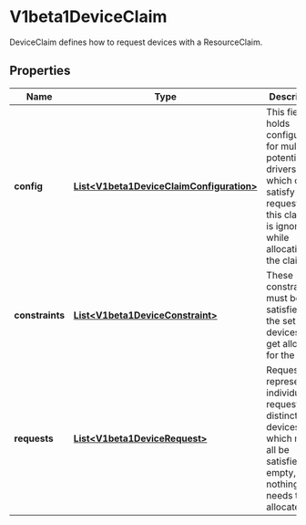 

# V1beta1DeviceClaim

DeviceClaim defines how to request devices with a ResourceClaim.
## Properties

Name | Type | Description | Notes
------------ | ------------- | ------------- | -------------
**config** | [**List&lt;V1beta1DeviceClaimConfiguration&gt;**](V1beta1DeviceClaimConfiguration.md) | This field holds configuration for multiple potential drivers which could satisfy requests in this claim. It is ignored while allocating the claim. |  [optional]
**constraints** | [**List&lt;V1beta1DeviceConstraint&gt;**](V1beta1DeviceConstraint.md) | These constraints must be satisfied by the set of devices that get allocated for the claim. |  [optional]
**requests** | [**List&lt;V1beta1DeviceRequest&gt;**](V1beta1DeviceRequest.md) | Requests represent individual requests for distinct devices which must all be satisfied. If empty, nothing needs to be allocated. |  [optional]



